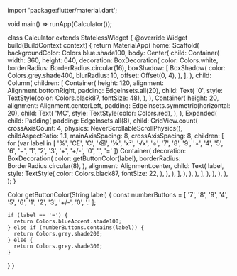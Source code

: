 import 'package:flutter/material.dart';

void main() => runApp(Calculator());

class Calculator extends StatelessWidget {
  @override
  Widget build(BuildContext context) {
    return MaterialApp(
      home: Scaffold(
        backgroundColor: Colors.blue.shade100,
        body: Center(
          child: Container(
            width: 360,
            height: 640,
            decoration: BoxDecoration(
              color: Colors.white,
              borderRadius: BorderRadius.circular(16),
              boxShadow: [
                BoxShadow(
                  color: Colors.grey.shade400,
                  blurRadius: 10,
                  offset: Offset(0, 4),
                ),
              ],
            ),
            child: Column(
              children: [
                Container(
                  height: 120,
                  alignment: Alignment.bottomRight,
                  padding: EdgeInsets.all(20),
                  child: Text(
                    '0',
                    style: TextStyle(color: Colors.black87, fontSize: 48),
                  ),
                ),
                Container(
                  height: 20,
                  alignment: Alignment.centerLeft,
                  padding: EdgeInsets.symmetric(horizontal: 20),
                  child: Text(
                    'MC',
                    style: TextStyle(color: Colors.red),
                  ),
                ),
                Expanded(
                  child: Padding(
                    padding: EdgeInsets.all(8),
                    child: GridView.count(
                      crossAxisCount: 4,
                      physics: NeverScrollableScrollPhysics(),
                      childAspectRatio: 1.1,
                      mainAxisSpacing: 8,
                      crossAxisSpacing: 8,
                      children: [
                        for (var label in [
                          '%', 'CE', 'C', '⌫',
                          '⅟x', 'x²', '√x', '÷',
                          '7', '8', '9', '×',
                          '4', '5', '6', '−',
                          '1', '2', '3', '+',
                          '+/-', '0', '.', '='
                        ])
                          Container(
                            decoration: BoxDecoration(
                              color: getButtonColor(label),
                              borderRadius: BorderRadius.circular(8),
                            ),
                            alignment: Alignment.center,
                            child: Text(
                              label,
                              style: TextStyle(
                                color: Colors.black87,
                                fontSize: 22,
                              ),
                            ),
                          ),
                      ],
                    ),
                  ),
                ),
              ],
            ),
          ),
        ),
      ),
    );
  }

  Color getButtonColor(String label) {
    const numberButtons = [
      '7', '8', '9',
      '4', '5', '6',
      '1', '2', '3',
      '+/-', '0', '.'
    ];

    if (label == '=') {
      return Colors.blueAccent.shade100;
    } else if (numberButtons.contains(label)) {
      return Colors.grey.shade200;
    } else {
      return Colors.grey.shade300;
    }
  }
}
